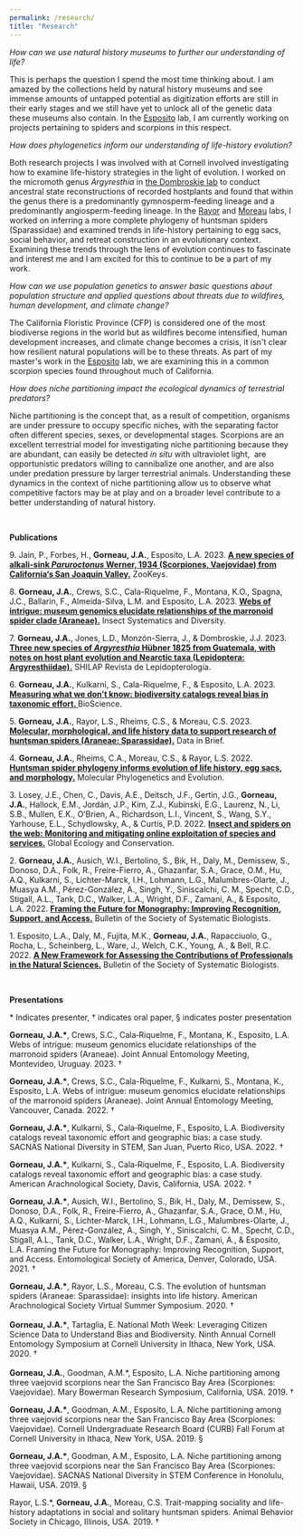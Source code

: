```yaml
---
permalink: /research/
title: "Research"
---
```


<p><em>How can we use natural history museums to further our understanding of life?</em></p>
<p>This is perhaps the question I spend the most time thinking about. I am amazed by the collections held by natural history museums and see immense amounts of untapped potential as digitization efforts are still in their early stages and we still have yet to unlock all of the genetic data these museums also contain. In the <a href="https://www.calacademy.org/staff/ibss/entomology/lauren-esposito">Esposito</a> lab, I am currently working on projects pertaining to spiders and scorpions in this respect.</p>
<p><em>How does phylogenetics inform our understanding of life-history evolution?</em></p>
<p>Both research projects I was involved with at Cornell involved investigating how to examine life-history strategies in the light of evolution. I worked on the micromoth genus <em>Argyresthia</em> in <a href="http://www.jasondombroskie.com/">the Dombroskie lab</a> to conduct ancestral state reconstructions of recorded hostplants and found that within the genus there is a predominantly gymnosperm-feeding lineage and a predominantly angiosperm-feeding lineage. In the <a href="https://entomology.cals.cornell.edu/people/linda-rayor/">Rayor</a> and <a href="https://www.moreaulab.entomology.cornell.edu/">Moreau</a> labs, I worked on inferring a more complete phylogeny of huntsman spiders (Sparassidae) and examined trends in life-history pertaining to egg sacs, social behavior, and retreat construction in an evolutionary context. Examining these trends through the lens of evolution continues to fascinate and interest me and I am excited for this to continue to be a part of my work.</p>
<p><em>How can we use population genetics to answer basic questions about population structure and applied questions about threats due to wildfires, human development, and climate change?</em></p>
<p>The California Floristic Province (CFP) is considered one of the most biodiverse regions in the world but as wildfires become intensified, human development increases, and climate change becomes a crisis, it isn&apos;t clear how resilient natural populations will be to these threats. As part of my master&apos;s work in the <a href="https://www.calacademy.org/staff/ibss/entomology/lauren-esposito">Esposito</a> lab, we are examining this in a common scorpion species found throughout much of California.</p>
<p><em>How does niche partitioning impact the ecological dynamics of terrestrial predators?</em></p>
<p>Niche partitioning is the concept that, as a result of competition, organisms are under pressure to occupy specific niches, with the separating factor often different species, sexes, or developmental stages. Scorpions are an excellent terrestrial model for investigating niche partitioning because they are abundant, can easily be detected <em>in situ</em> with ultraviolet light, &nbsp;are opportunistic predators willing to cannibalize one another, and are also under predation pressure by larger terrestrial animals. Understanding these dynamics in the context of niche partitioning allow us to observe what competitive factors may be at play and on a broader level contribute to a better understanding of natural history.</p>
<p><br></p>
<p><strong>Publications<br></strong></p>
<p>9. Jain, P., Forbes, H., <strong>Gorneau, J.A.</strong>, Esposito, L.A. 2023.  <a href="https://doi.org/10.3897/zookeys.1185.103574"><strong>A new species of alkali-sink <em>Paruroctonus</em> Werner, 1934 (Scorpiones, Vaejovidae) from California’s San Joaquin Valley.</strong></a> ZooKeys.</p>
<p>8. <strong>Gorneau, J.A.</strong>, Crews, S.C., Cala-Riquelme, F., Montana, K.O., Spagna, J.C., Ballarin, F., Almeida-Silva, L.M. and Esposito, L.A. 2023. <a href="http://dx.doi.org/10.1093/isd/ixad021"><strong>Webs of intrigue: museum genomics elucidate relationships of the marronoid spider clade (Araneae).</strong></a> Insect Systematics and Diversity.</p>
<p>7. <strong>Gorneau, J.A.</strong>, Jones, L.D., Monzón-Sierra, J., & Dombroskie, J.J. 2023. <a href="https://doi.org/10.57065/shilap.444"><strong>Three new species of <em>Argyresthia&nbsp;</em>H&uuml;bner 1825 from Guatemala, with notes on host plant evolution and Nearctic taxa (Lepidoptera: Argyresthiidae).</strong></a> SHILAP Revista de Lepidopterología.</p>
<p>6. <strong>Gorneau, J.A.</strong>, Kulkarni, S., Cala-Riquelme, F., & Esposito, L.A. 2023. <a href="https://www.sciencedirect.com/science/article/pii/S2352340923000033?via%3Dihub](https://doi.org/10.1093/biosci/biac116"><strong>Measuring what we don’t know: biodiversity catalogs reveal bias in taxonomic effort. </strong></a>BioScience.</p>
<p>5. <strong>Gorneau, J.A.</strong>, Rayor, L.S., Rheims, C.S., & Moreau, C.S. 2023. <a href="https://www.sciencedirect.com/science/article/pii/S2352340923000033?via%3Dihub"><strong>Molecular, morphological, and life history data to support research of huntsman spiders (Araneae: Sparassidae).</strong></a> Data in Brief.</p>
<p>4. <strong>Gorneau, J.A.</strong>, Rheims, C.A., Moreau, C.S., &amp; Rayor, L.S. 2022. <a href="https://www.sciencedirect.com/science/article/pii/S1055790322001439"><strong>Huntsman spider phylogeny informs evolution of life history, egg sacs, and morphology.</strong></a> Molecular Phylogenetics and Evolution.<br></p>
<p>3. Losey, J.E., Chen, C., Davis, A.E., Deitsch, J.F., Gertin, J.G., <strong>Gorneau, J.A.</strong>, Hallock, E.M., Jordán, J.P., Kim, Z.J., Kubinski, E.G., Laurenz, N., Li, S.B., Mullen, E.K., O’Brien, A., Richardson, L.I., Vincent, S., Wang, S.Y., Yarhouse, E.L., Schydlowsky, A., & Curtis, P.D. 2022. <a href="https://doi.org/10.1016/j.gecco.2022.e02098"><strong>Insect and spiders on the web: Monitoring and mitigating online exploitation of species and services.</strong></a> Global Ecology and Conservation.
<p>2. <strong>Gorneau, J.A.</strong>, Ausich, W.I., Bertolino, S., Bik, H., Daly, M., Demissew, S., Donoso, D.A., Folk, R., Freire-Fierro, A., Ghazanfar, S.A., Grace, O.M., Hu, A.Q., Kulkarni, S., Lichter-Marck, I.H., Lohmann, L.G., Malumbres-Olarte, J., Muasya A.M., P&eacute;rez-Gonz&aacute;lez, A., Singh, Y., Siniscalchi, C. M., Specht, C.D., Stigall, A.L., Tank, D.C., Walker, L.A., Wright, D.F., Zamani, A., &amp; Esposito, L.A. 2022. <a href="https://ssbbulletin.org/article/view/8328"><strong>Framing the Future for Monography: Improving Recognition, Support, and Access.</strong></a> Bulletin of the Society of Systematic Biologists.</p>
<p>1. Esposito, L.A., Daly, M., Fujita, M.K., <strong>Gorneau, J.A.</strong>, Rapacciuolo, G., Rocha, L., Scheinberg, L., Ware, J., Welch, C.K., Young, A., &amp; Bell, R.C. 2022. <a href="https://ssbbulletin.org/article/view/8332"><strong>A New Framework for Assessing the Contributions of Professionals in the Natural Sciences.</strong></a> Bulletin of the Society of Systematic Biologists.</p>
<p><br></p>
<p><strong>Presentations</strong></p>
<p>* Indicates presenter<span class="ILfuVd"><span class="hgKElc">, &dagger; indicates oral paper</span></span><span class="ILfuVd"><span class="hgKElc"><span class="ILfuVd"><span class="hgKElc">, &sect;</span></span></span></span><span class="ILfuVd"><span class="hgKElc"><span class="ILfuVd"><span class="hgKElc">&nbsp;indicates poster presentation</span></span></span></span><strong><span class="ILfuVd"><span class="hgKElc"><br></span></span></strong></p>
<p><strong>Gorneau, J.A.*</strong>, Crews, S.C., Cala‐Riquelme, F., Montana, K., Esposito, L.A. Webs of intrigue: museum genomics elucidate relationships of the marronoid spiders (Araneae). Joint Annual Entomology Meeting, Montevideo, Uruguay. 2023. <span class="ILfuVd"><span class="hgKElc">&dagger;</span></span>
<p><strong>Gorneau, J.A.*</strong>, Crews, S.C., Cala-Riquelme, F., Kulkarni, S., Montana, K., Esposito, L.A. Webs of intrigue: museum genomics elucidate relationships of the marronoid spiders (Araneae). Joint Annual Entomology Meeting, Vancouver, Canada. 2022. <span class="ILfuVd"><span class="hgKElc">&dagger;</span></span></p>
<p><strong>Gorneau, J.A.*</strong>, Kulkarni, S., Cala‐Riquelme, F., Esposito, L.A. Biodiversity catalogs reveal taxonomic effort and geographic bias: a case study. SACNAS National Diversity in STEM, San Juan, Puerto Rico, USA. 2022. <span class="ILfuVd"><span class="hgKElc">&dagger;</span></span></p>
<p><strong>Gorneau, J.A.*</strong>, Kulkarni, S., Cala‐Riquelme, F., Esposito, L.A. Biodiversity catalogs reveal taxonomic effort and geographic bias: a case study. American Arachnological Society, Davis, California, USA. 2022. <span class="ILfuVd"><span class="hgKElc">&dagger;</span></span></p>
<p><strong>Gorneau, J.A.*</strong>, Ausich, W.I., Bertolino, S., Bik, H., Daly, M., Demissew, S., Donoso, D.A., Folk, R., Freire-Fierro, A., Ghazanfar, S.A., Grace, O.M., Hu, A.Q., Kulkarni, S., Lichter-Marck, I.H., Lohmann, L.G., Malumbres-Olarte, J., Muasya A.M., P&eacute;rez-Gonz&aacute;lez, A., Singh, Y., Siniscalchi, C. M., Specht, C.D., Stigall, A.L., Tank, D.C., Walker, L.A., Wright, D.F., Zamani, A., &amp; Esposito, L.A. Framing the Future for Monography: Improving Recognition, Support, and Access. Entomological Society of America, Denver, Colorado, USA. 2021. <span class="ILfuVd"><span class="hgKElc">&dagger;</span></span></p>
<p><strong>Gorneau, J.A.*</strong>, Rayor, L.S., Moreau, C.S. The evolution of huntsman spiders (Araneae: Sparassidae): insights into life history. American Arachnological Society Virtual Summer Symposium. 2020. <span class="ILfuVd"><span class="hgKElc">&dagger;</span></span><br><br><strong>Gorneau, J.A.*</strong>, Tartaglia, E. National Moth Week: Leveraging Citizen Science Data to Understand Bias and Biodiversity. Ninth Annual Cornell Entomology Symposium at Cornell University in Ithaca, New York, USA. 2020. <span class="ILfuVd"><span class="hgKElc">&dagger;</span></span><br><br><strong>Gorneau, J.A.</strong>, Goodman, A.M.*, Esposito, L.A. Niche partitioning among three vaejovid scorpions near the San Francisco Bay Area (Scorpiones: Vaejovidae). Mary Bowerman Research Symposium, California, USA. 2019. &dagger;</p>
<p><strong>Gorneau, J.A.*</strong>, Goodman, A.M., Esposito, L.A. Niche partitioning among three vaejovid scorpions near the San Francisco Bay Area (Scorpiones: Vaejovidae). Cornell Undergraduate Research Board (CURB) Fall Forum at Cornell University in Ithaca, New York, USA. 2019. <span class="ILfuVd"><span class="hgKElc"><span class="ILfuVd"><span class="hgKElc">&sect;</span></span></span></span></p>
<p><strong>Gorneau, J.A.*</strong>, Goodman, A.M., Esposito, L.A. Niche partitioning among three vaejovid scorpions near the San Francisco Bay Area (Scorpiones: Vaejovidae). SACNAS National Diversity in STEM Conference in Honolulu, Hawaii, USA. 2019. <span class="ILfuVd"><span class="hgKElc"><span class="ILfuVd"><span class="hgKElc">&sect;</span></span></span></span></p>
<p>Rayor, L.S.*, <strong>Gorneau, J.A.</strong>, Moreau, C.S. Trait-mapping sociality and life-history adaptations in social and solitary huntsman spiders. Animal Behavior Society in Chicago, Illinois, USA. <span class="ILfuVd"><span class="hgKElc">2019. &dagger;</span></span></p>
<p><br></p>

